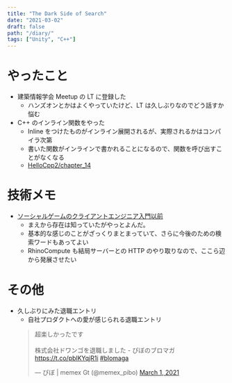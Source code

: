 ```yaml
---
title: "The Dark Side of Search"
date: "2021-03-02"
draft: false
path: "/diary/"
tags: ["Unity", "C++"]
---
```


# やったこと

- 建築情報学会 Meetup の LT に登録した
  - ハンズオンとかはよくやっていたけど、LT は久しぶりなのでどう話すか悩む
- C++ のインライン関数をやった
  - Inline をつけたものがインライン展開されるが、実際されるかはコンパイラ次第
  - 書いた関数がインラインで書かれることになるので、関数を呼び出すことがなくなる
  - [HelloCpp2/chapter_14](https://github.com/hrntsm/study-language/tree/main/CPP/HelloCpp2/chapter_14)

# 技術メモ

- [ソーシャルゲームのクライアントエンジニア入門以前](https://neon-izm.github.io/before_join_socialgame/)
  - まえから存在は知っていたがやっとよんだ。
  - 基本的な感じのことがざっくりまとまっていて、さらに今後のための検索ワードもあってよい
  - RhinoCompute も結局サーバーとの HTTP のやり取りなので、ここら辺から発展させたい

# その他

- 久しぶりにみた退職エントリ
  - 自社プロダクトへの愛が感じられる退職エントリ
  <blockquote class="twitter-tweet"><p lang="ja" dir="ltr">超楽しかったです<br><br>株式会社ドワンゴを退職しました - ぴぼのブロマガ <a href="https://t.co/pblKYqjR1i">https://t.co/pblKYqjR1i</a> <a href="https://twitter.com/hashtag/blomaga?src=hash&amp;ref_src=twsrc%5Etfw">#blomaga</a></p>&mdash; ぴぼ | memex Gt (@memex_pibo) <a href="https://twitter.com/memex_pibo/status/1366400443115474947?ref_src=twsrc%5Etfw">March 1, 2021</a></blockquote> <script async src="https://platform.twitter.com/widgets.js" charset="utf-8"></script>
